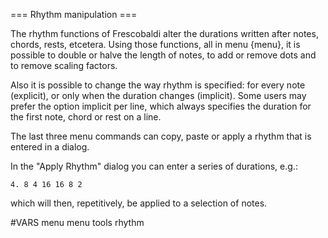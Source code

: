 === Rhythm manipulation ===

The rhythm functions of Frescobaldi alter the durations written after notes,
chords, rests, etcetera. Using those functions, all in menu {menu}, it
is possible to double or halve the length of notes, to add or remove dots
and to remove scaling factors.

Also it is possible to change the way rhythm is specified: for every note
(explicit), or only when the duration changes (implicit). Some users may prefer
the option implicit per line, which always specifies the duration for the first
note, chord or rest on a line.

The last three menu commands can copy, paste or apply a rhythm that is entered
in a dialog.

In the "Apply Rhythm" dialog you can enter a series of durations, e.g.:

```
4. 8 4 16 16 8 2
```

which will then, repetitively, be applied to a selection of notes.


#VARS
menu menu tools rhythm


